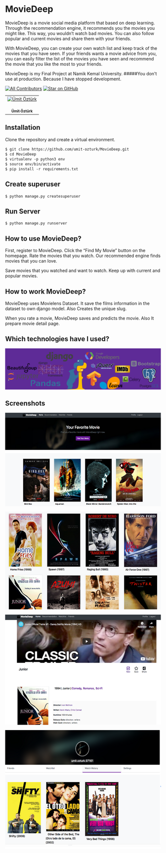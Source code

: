 # MovieDeep

    
MovieDeep is a movie social media platform that based on deep learning. Through the recommendation engine, it recommends you the movies you might like. This way, you wouldn’t watch bad movies. You can also follow popular and current movies and share them with your friends. 

With MovieDeep, you can create your own watch list and keep track of the movies that you have seen. If your friends wants a movie advice from you, you can easily filter the list of the movies you have seen and recommend the movie that you like the most to your friends.

MovieDeep is my Final Project at Namik Kemal University.
#####You don't use at production. Because I have stopped development.   


[![All Contributors](https://img.shields.io/badge/all_contributors-1-orange.svg?style=flat-square)](#contributors)
[![Star on GitHub](https://img.shields.io/github/stars/umit-ozturk/MovieDeep.svg?style=social)](https://github.com/umit-ozturk/MovieDeepstargazers)


<table><tr><td align="center"><a href="https://github.com/umit-ozturk"><img src="https://avatars3.githubusercontent.com/u/17712749?s=460&v=4" width="100px;" alt="Ümit Öztürk"/><br /><br/><sub><b>Ümit Öztürk</b></sub></a><br></td></tr></table>  


## Installation
Clone the repository and create a virtual environment.

    $ git clone https://github.com/umit-ozturk/MovieDeep.git
	$ cd MovieDeep
	$ virtualenv -p python3 env
	$ source env/bin/activate
    $ pip install -r requirements.txt

## Create superuser

    $ python manage.py createsuperuser
    
## Run Server
    
    $ python manage.py runserver



## How to use MovieDeep?
First, register to MovieDeep. Click the “Find My Movie” button on the homepage. Rate the movies that you watch. Our recommended engine finds movies that you can love.

Save movies that you watched and want to watch. Keep up with current and popular movies.


## How to work MovieDeep?
MovieDeep uses Movielens Dataset. It save the films information in the dataset to own django model. Also Creates the unique slug. 

When you rate a movie, MovieDeep saves and predicts the movie. Also It prepare movie detail page.


## Which technologies have I used?

![Photo1](docs/images/img1.png)



## Screenshots

![Photo2](docs/images/img2.png)


![Photo3](docs/images/img3.png)


![Photo4](docs/images/img4.png)


![Photo5](docs/images/img5.png)

